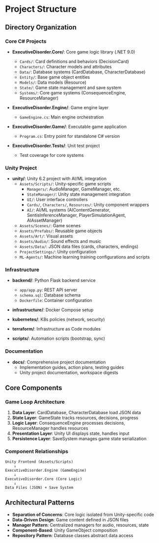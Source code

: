 # Project Structure

## Directory Organization

### Core C# Projects
- **ExecutiveDisorder.Core/**: Core game logic library (.NET 9.0)
  - `Cards/`: Card definitions and behaviors (DecisionCard)
  - `Characters/`: Character models and attributes
  - `Data/`: Database systems (CardDatabase, CharacterDatabase)
  - `Entity/`: Base game object entities
  - `Models/`: Data models (Resource)
  - `State/`: Game state management and save system
  - `Systems/`: Core game systems (ConsequenceEngine, ResourceManager)

- **ExecutiveDisorder.Engine/**: Game engine layer
  - `GameEngine.cs`: Main engine orchestration

- **ExecutiveDisorder.Game/**: Executable game application
  - `Program.cs`: Entry point for standalone C# version

- **ExecutiveDisorder.Tests/**: Unit test project
  - Test coverage for core systems

### Unity Project
- **unity/**: Unity 6.2 project with AI/ML integration
  - `Assets/Scripts/`: Unity-specific game scripts
    - `Managers/`: AudioManager, GameManager, etc.
    - `StateManager/`: Unity state management integration
    - `UI/`: User interface controllers
    - `Cards/`, `Characters/`, `Resources/`: Unity component wrappers
    - `AI/`: AI/ML systems (AIContentGenerator, SentisInferenceManager, PlayerSimulationAgent, AIAssetManager)
  - `Assets/Scenes/`: Game scenes
  - `Assets/Prefabs/`: Reusable game objects
  - `Assets/Art/`: Visual assets
  - `Assets/Audio/`: Sound effects and music
  - `Assets/Data/`: JSON data files (cards, characters, endings)
  - `ProjectSettings/`: Unity configuration
  - `ML-Agents/`: Machine learning training configurations and scripts

### Infrastructure
- **backend/**: Python Flask backend service
  - `app/app.py`: REST API server
  - `schema.sql`: Database schema
  - `Dockerfile`: Container configuration

- **infrastructure/**: Docker Compose setup
- **kubernetes/**: K8s policies (network, security)
- **terraform/**: Infrastructure as Code modules
- **scripts/**: Automation scripts (bootstrap, sync)

### Documentation
- **docs/**: Comprehensive project documentation
  - Implementation guides, action plans, testing guides
  - Unity project documentation, workspace digests

## Core Components

### Game Loop Architecture
1. **Data Layer**: CardDatabase, CharacterDatabase load JSON data
2. **State Layer**: GameState tracks resources, decisions, progress
3. **Logic Layer**: ConsequenceEngine processes decisions, ResourceManager handles resources
4. **Presentation Layer**: Unity UI displays state, handles input
5. **Persistence Layer**: SaveSystem manages game state serialization

### Component Relationships
```
Unity Frontend (Assets/Scripts)
    ↓
ExecutiveDisorder.Engine (GameEngine)
    ↓
ExecutiveDisorder.Core (Core Logic)
    ↓
Data Files (JSON) + Save System
```

## Architectural Patterns
- **Separation of Concerns**: Core logic isolated from Unity-specific code
- **Data-Driven Design**: Game content defined in JSON files
- **Manager Pattern**: Centralized managers for audio, resources, state
- **Component-Based**: Unity GameObject composition
- **Repository Pattern**: Database classes abstract data access
